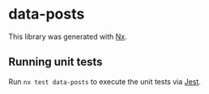 # data-posts

This library was generated with [Nx](https://nx.dev).

## Running unit tests

Run `nx test data-posts` to execute the unit tests via [Jest](https://jestjs.io).
